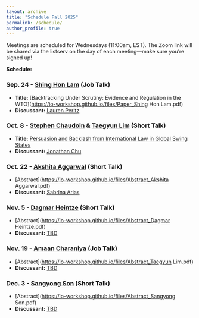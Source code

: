 ```yaml
---
layout: archive
title: "Schedule Fall 2025"
permalink: /schedule/
author_profile: true
---
```

Meetings are scheduled for Wednesdays (11:00am, EST).
The Zoom link will be shared via the listserv on the day of each meeting—make sure you’re signed up!

**Schedule:**

### Sep. 24 - [Shing Hon Lam](https://shinghon.github.io) (Job Talk)

- **Title:** [Backtracking Under Scrutiny: Evidence and Regulation in the WTO](https://io-workshop.github.io/files/Paper_Shing Hon Lam.pdf)
- **Discussant:** [Lauren Peritz](https://laurenperitz.ucdavis.edu)

### Oct. 8 - [Stephen Chaudoin](https://www.stephenchaudoin.com) & [Taegyun Lim](https://sites.google.com/g.harvard.edu/taegyunlim) (Short Talk)

- **Title:** [Persuasion and Backlash from International Law in Global Swing States](https://io-workshop.github.io/files/Paper_chaudoin_lim.pdf)
- **Discussant:** [Jonathan Chu](https://www.jonathanchu.org)
 
### Oct. 22 - [Akshita Aggarwal](https://politicalscience.columbian.gwu.edu/akshita-aggarwal) (Short Talk)

- [Abstract](https://io-workshop.github.io/files/Abstract_Akshita Aggarwal.pdf)
- **Discussant:** [Sabrina Arias](https://sabrinabarias.com)
 
### Nov. 5 - [Dagmar Heintze](https://epps.utdallas.edu/phd-students/dagmar-heintze/) (Short Talk)

- [Abstract](https://io-workshop.github.io/files/Abstract_Dagmar Heintze.pdf)
- **Discussant:** [TBD]()
 
### Nov. 19 - [Amaan Charaniya](https://polisci.wustl.edu/people/amaan-charaniya) (Job Talk)

- [Abstract](https://io-workshop.github.io/files/Abstract_Taegyun Lim.pdf)
- **Discussant:** [TBD]()
 
### Dec. 3 - [Sangyong Son](https://sangyongson.com) (Short Talk)

- [Abstract](https://io-workshop.github.io/files/Abstract_Sangyong Son.pdf)
- **Discussant:** [TBD]()
 




<!--
**Schedule:**

Format Sample (abstrct/discussant)
### Apr. 22 - [Betul Ozturan](https://x.com/betulrozturan) (Short Talk)

- [Abstract](https://io-workshop.github.io/files/Ozturan_abstract_2025.pdf)
- **Discussant:** [Chelsea Johnson](https://cbj913.wixsite.com/drchelseajohnson)

---

Format Sample (title/paper/discussant)
### May 6 - [Ye June Jung](https://www.yejunejungpoli.com) (Practice Job Talk)

- **Title:** [Illiberal Human Rights Norms in Trade and the Effectiveness of Western Conditionalities](https://io-workshop.github.io/files/Jung_Ap28.pdf)
- **Discussant:** [Brian Greenhill](https://briangreenhill.com/)



---
-->